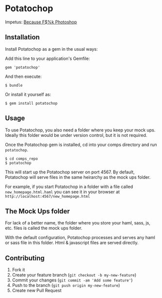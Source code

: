 # Potatochop

Impetus: [Because F$%k Photoshop](http://2012.jsconf.eu/speaker/2012/08/29/because-f-k-photoshop.html)

## Installation

Install Potatochop as a gem in the usual ways:

Add this line to your application's Gemfile:

    gem 'potatochop'

And then execute:

    $ bundle

Or install it yourself as:

    $ gem install potatochop


## Usage

To use Potatochop, you also need a folder where you keep your mock ups. Ideally this folder would be under version control, but it is not required.

Once the Potatochop gem is installed, cd into your comps directory and run `potatochop`.

```
$ cd comps_repo
$ potatochop
```

This will start up the Potatochop server on port 4567. By default, Potatochop will serve files in the same heirarchy as the mock ups folder.

For example, if you start Potatochop in a folder with a file called `new_homepage.html.haml` you can see it in your browser at `http://localhost:4567/new_homepage.html`

## The Mock Ups folder

For lack of a better name, the folder where you store your haml, sass, js, etc. files is called the mock ups folder.

With the default configuration, Potatochop processes and serves any haml or sass file in this folder. Html & javascript files are served directly.

## Contributing

1. Fork it
2. Create your feature branch (`git checkout -b my-new-feature`)
3. Commit your changes (`git commit -am 'Add some feature'`)
4. Push to the branch (`git push origin my-new-feature`)
5. Create new Pull Request
